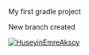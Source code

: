 My first gradle project

New branch created

[![HuseyinEmreAksoy](https://circleci.com/gh/HuseyinEmreAksoy/MyWebsite.svg?style=svg)](https://app.circleci.com/jobs/github/HuseyinEmreAksoy/MyWebsite/8?utm_campaign=vcs-integration-link&utm_medium=referral&utm_source=github-build-link)